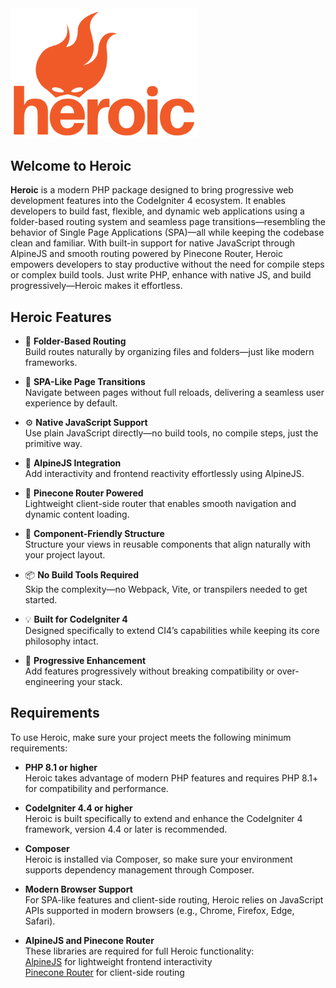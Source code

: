 <img src="../assets/logo-text.png" style="width:300px" />

## Welcome to Heroic

**Heroic** is a modern PHP package designed to bring progressive web development features into the CodeIgniter 4 ecosystem. It enables developers to build fast, flexible, and dynamic web applications using a folder-based routing system and seamless page transitions—resembling the behavior of Single Page Applications (SPA)—all while keeping the codebase clean and familiar. With built-in support for native JavaScript through AlpineJS and smooth routing powered by Pinecone Router, Heroic empowers developers to stay productive without the need for compile steps or complex build tools. Just write PHP, enhance with native JS, and build progressively—Heroic makes it effortless.

## Heroic Features

- 📁 **Folder-Based Routing** <br>
  Build routes naturally by organizing files and folders—just like modern frameworks.

- 🚀 **SPA-Like Page Transitions** <br>
    Navigate between pages without full reloads, delivering a seamless user experience by default.

- ⚙️ **Native JavaScript Support** <br>
    Use plain JavaScript directly—no build tools, no compile steps, just the primitive way.

- 🧠 **AlpineJS Integration** <br>
    Add interactivity and frontend reactivity effortlessly using AlpineJS.

- 🧭 **Pinecone Router Powered** <br>
    Lightweight client-side router that enables smooth navigation and dynamic content loading.

- 🧩 **Component-Friendly Structure** <br>
    Structure your views in reusable components that align naturally with your project layout.

- 📦 **No Build Tools Required** <br>
    Skip the complexity—no Webpack, Vite, or transpilers needed to get started.

- 💡 **Built for CodeIgniter 4** <br>
    Designed specifically to extend CI4’s capabilities while keeping its core philosophy intact.

- 🎨 **Progressive Enhancement** <br>
    Add features progressively without breaking compatibility or over-engineering your stack.

## Requirements
To use Heroic, make sure your project meets the following minimum requirements:

- **PHP 8.1 or higher** <br>
  Heroic takes advantage of modern PHP features and requires PHP 8.1+ for compatibility and performance.

- **CodeIgniter 4.4 or higher** <br>
  Heroic is built specifically to extend and enhance the CodeIgniter 4 framework, version 4.4 or later is recommended.

- **Composer** <br>
  Heroic is installed via Composer, so make sure your environment supports dependency management through Composer.

- **Modern Browser Support** <br>
  For SPA-like features and client-side routing, Heroic relies on JavaScript APIs supported in modern browsers (e.g., Chrome, Firefox, Edge, Safari).

- **AlpineJS and Pinecone Router** <br>
  These libraries are required for full Heroic functionality: <br>
  [AlpineJS](https://alpinejs.dev) for lightweight frontend interactivity<br>
  [Pinecone Router](https://pinecone-router.github.io/router/) for client-side routing